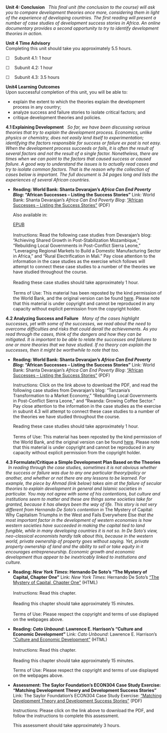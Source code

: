 **Unit 4: Conclusion** <span id="4"></span> 
*This final unit (the conclusion to the course) will ask you to compare
development theories once more, considering them in light of the
experience of developing countries. The first reading will present a
number of case studies of development success stories in Africa. An
online documentary provides a second opportunity to try to identify
development theories in action.*

**Unit 4 Time Advisory**  
Completing this unit should take you approximately 5.5 hours.  
  
 ☐    Subunit 4.1: 1 hour  
  
 ☐    Subunit 4.2: 1 hour  
  
 ☐    Subunit 4.3: 3.5 hours

**Unit4 Learning Outcomes**  
Upon successful completion of this unit, you will be able to:
-   explain the extent to which the theories explain the development
    process in any country;
-   analyze success and failure stories to isolate critical factors; and
-   critique development theories and policies.

**4.1 Explaining Development** <span id="4.1"></span> 
*So far, we have been discussing various theories that try to explain
the development process. Economics, unlike physics or chemistry, does
not easily lend itself to experimentation; identifying the factors
responsible for success or failure ex post is not easy. When the
development process succeeds or fails, it is often the result of several
factors and not the result of a single factor. Nonetheless, there are
times when we can point to the factors that caused success or caused
failure. A good way to understand the issues is to actually read cases
and try to isolate common factors. That is the reason why the collection
of cases below is important. The full document is 34 pages long and
lists the experiences of several African countries.*

-   **Reading: World Bank: Shanta Devarajan’s *Africa Can End Poverty
    Blog*: “African Successes – Listing the Success Stories”**
    Link: World Bank: Shanta Devarajan’s *Africa Can End Poverty Blog*:
    [“African Successes – Listing the Success
    Stories”](https://resources.saylor.org/archived/wp-content/uploads/2011/06/African-Successes.pdf)
    (PDF)  
      
     Also available in:  

    [EPUB](https://resources.saylor.org/archived/wp-content/uploads/2011/06/African-Successes-World-Bank.epub)  
        
     Instructions: Read the following case studies from Devarajan’s
    blog: “Achieving Shared Growth in Post-Stabilization Mozambique,”
    “Rebuilding Local Governments in Post-Conflict Sierra Leone,”
    “Leveraging Regional Markets to Build a Domestic Manufacturing
    Sector in Africa,” and “Rural Electrification in Mali.” Pay close
    attention to the information in the case studies as the exercise
    which follows will attempt to connect these case studies to a number
    of the theories we have studied throughout the course.  
        
     Reading these case studies should take approximately 1 hour.  
        
     Terms of Use: This material has been reposted by the kind
    permission of the World Bank, and the original version can be found
    [here](http://blogs.worldbank.org/africacan/african-successes-listing-the-success-stories). Please
    note that this material is under copyright and cannot be reproduced
    in any capacity without explicit permission from the copyright
    holder.

**4.2 Analyzing Success and Failure** <span id="4.2"></span> 
*Many of the cases highlight successes, yet with some of the successes,
we read about the need to overcome difficulties and risks that could
derail the achievements. As you read through the cases, think of the
dangers and how they can be mitigated. It is important to be able to
relate the successes and failures to one or more theories that we have
studied. If no theory can explain the successes, then it might be
worthwhile to note that too.*

-   **Reading: World Bank: Shanta Devarajan’s *Africa Can End Poverty
    Blog*: “African Successes – Listing the Success Stories”**
    Link: World Bank: Shanta Devarajan’s *Africa Can End Poverty Blog*:
    [“African Successes – Listing the Success
    Stories”](https://resources.saylor.org/archived/wp-content/uploads/2011/06/African-Successes.pdf)
    (PDF)  
      
     Instructions: Click on the link above to download the PDF, and read
    the following case studies from Devarajan’s blog: “Tanzania’s
    Transformation to a Market Economy,” “Rebuilding Local Governments
    in Post-Conflict Sierra Leone,” and “Rwanda: Growing Coffee Sector.”
    Pay close attention to the information in the case studies as the
    exercise in subunit 4.3 will attempt to connect these case studies
    to a number of the theories we have studied throughout the course.  
      
     Reading these case studies should take approximately 1 hour.  
        
     Terms of Use: This material has been reposted by the kind
    permission of the World Bank, and the original version can be found
    [here](http://blogs.worldbank.org/africacan/african-successes-listing-the-success-stories). Please
    note that this material is under copyright and cannot be reproduced
    in any capacity without explicit permission from the copyright
    holder.

**4.3 Formulate/Critique a Simple Development Plan Based on the
Theories** <span id="4.3"></span> 
*In reading through the case studies, sometimes it is not obvious
whether the success or failure was due to any one particular
theory/policy or another, and whether or not there are any lessons to be
learned. For example, the piece by Ahmad (link below) takes aim at the
failure of secular theories to explain development in general and
Islamic societies in particular. You may not agree with some of his
contentions, but culture and institutions seem to matter and these are
things some societies take for granted, because it has always been the
way of life. This story is not very different from Hernando De Soto’s
contention in* The Mystery of Capital: Why Capitalism Triumphs in the
West and Fails Everywhere Else *that the most important factor in the
development of western economies is how western societies have succeeded
in making the capital tied to land fungible, while in many developing
countries it is not so. In De Soto’s view, neo-classical economists
hardly talk about this, because in the western world, private ownership
of property goes without saying. Yet, private property ownership of land
and the ability to sell or take equity in it encourages
entrepreneurship. Economic growth and economic development thus appear
to be inextricably linked to institutions and culture.*

-   **Reading: *New York Times*: Hernando De Soto’s “The Mystery of
    Capital, Chapter One”**
    Link: *New York Times*: Hernando De Soto’s [“The Mystery of Capital,
    Chapter
    One”](http://www.nytimes.com/books/first/d/desoto-capital.html)
    (HTML)  
        
     Instructions: Read this chapter.  
        
     Reading this chapter should take approximately 15 minutes.  
         
     Terms of Use: Please respect the copyright and terms of use
    displayed on the webpages above.

-   **Reading: *Cato Unbound*: Lawrence E. Harrison’s “Culture and
    Economic Development”**
    Link: *Cato Unbound*: Lawrence E. Harrison’s [“Culture and Economic
    Development”](http://www.cato-unbound.org/2006/12/04/lawrence-e-harrison/culture-and-economic-development/)
    (HTML)  
        
     Instructions: Read this chapter.  
        
     Reading this chapter should take approximately 15 minutes.  
      
     Terms of Use: Please respect the copyright and terms of use
    displayed on the webpages above.

-   **Assessment: The Saylor Foundation’s ECON304 Case Study Exercise:
    “Matching Development Theory and Development Success Stories”**
    Link: The Saylor Foundation’s ECON304 Case Study Exercise:
    [“Matching Development Theory and Development Success
    Stories”](https://resources.saylor.org/archived/wp-content/uploads/2011/05/ECON304-Case-Study-1.pdf)
    (PDF)  
      
     Instructions: Please click on the link above to download the PDF,
    and follow the instructions to complete this assessment.  
      
     This assessment should take approximately 3 hours.


